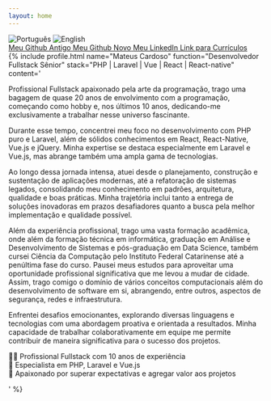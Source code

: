 ```yaml
---
layout: home
---
```


<div class="language-buttons">
  <img src="{{ '/assets/images/Flag_of_Brazil.svg' | relative_url }}" alt="Português" onclick="showPortuguese()">
  <img src="{{ '/assets/images/Flag_of_the_United_States.svg' | relative_url }}" alt="English" onclick="showEnglish()">
</div>

<div id="portuguese" class="language-content">

  <section class="section is-white has-text-centered">
    <div class="container">
      <div class="buttons is-centered">
        <a href="https://github.com/Mate38" class="button is-primary" target="_blank">
          <span class="icon"><i class="fab fa-github"></i></span>
          <span>Meu Github Antigo</span>
        </a>
        <a href="https://github.com/matecardoso" class="button is-secondary" target="_blank">
          <span class="icon"><i class="fab fa-github"></i></span>
          <span>Meu Github Novo</span>
        </a>
        <a href="https://www.linkedin.com/in/matecardoso/" class="button is-info" target="_blank">
          <span class="icon"><i class="fab fa-linkedin"></i></span>
          <span>Meu LinkedIn</span>
        </a>
        <a href="https://drive.google.com/drive/folders/14OL-ox9tiJ7q3jynN2_aswSQuf4FTPOT?usp=sharing" class="button is-success" target="_blank">
          <span class="icon"><i class="fas fa-file-alt"></i></span>
          <span>Link para Currículos</span>
        </a>
      </div>
    </div>
  </section>

  <section class="section is-primary has-text-centered">
    <div class="container">
      {% include profile.html 
        name="Mateus Cardoso" 
        function="Desenvolvedor Fullstack Sênior" 
        stack="PHP | Laravel | Vue | React | React-native" 
        content='
          <p>Profissional Fullstack apaixonado pela arte da programação, trago uma bagagem de quase 20 anos de envolvimento com a programação, começando como hobby e, nos últimos 10 anos, dedicando-me exclusivamente a trabalhar nesse universo fascinante.</p>
          <p>Durante esse tempo, concentrei meu foco no desenvolvimento com PHP puro e Laravel, além de sólidos conhecimentos em React, React-Native, Vue.js e jQuery. Minha expertise se destaca especialmente em Laravel e Vue.js, mas abrange também uma ampla gama de tecnologias.</p>
          <p>Ao longo dessa jornada intensa, atuei desde o planejamento, construção e sustentação de aplicações modernas, até a refatoração de sistemas legados, consolidando meu conhecimento em padrões, arquitetura, qualidade e boas práticas. Minha trajetória inclui tanto a entrega de soluções inovadoras em prazos desafiadores quanto a busca pela melhor implementação e qualidade possível.</p>
          <p>Além da experiência profissional, trago uma vasta formação acadêmica, onde além da formação técnica em informática, graduação em Análise e Desenvolvimento de Sistemas e pós-graduação em Data Science, também cursei Ciência da Computação pelo Instituto Federal Catarinense até a penúltima fase do curso. Pausei meus estudos para aproveitar uma oportunidade profissional significativa que me levou a mudar de cidade. Assim, trago comigo o domínio de vários conceitos computacionais além do desenvolvimento de software em si, abrangendo, entre outros, aspectos de segurança, redes e infraestrutura.</p>
          <p>Enfrentei desafios emocionantes, explorando diversas linguagens e tecnologias com uma abordagem proativa e orientada a resultados. Minha capacidade de trabalhar colaborativamente em equipe me permite contribuir de maneira significativa para o sucesso dos projetos.</p>
          <p>👨‍💻 Profissional Fullstack com 10 anos de experiência<br> 🌟 Especialista em PHP, Laravel e Vue.js<br> 🚀 Apaixonado por superar expectativas e agregar valor aos projetos</p>
        ' 
      %}
    </div>
  </section>
</div>

<div id="english" class="language-content" style="display:none;">
  <section class="section is-white has-text-centered">
    <div class="container">
      <div class="buttons is-centered">
        <a href="https://github.com/Mate38" class="button is-primary" target="_blank">
          <span class="icon"><i class="fab fa-github"></i></span>
          <span>My Old Github</span>
        </a>
        <a href="https://github.com/matecardoso" class="button is-secondary" target="_blank">
          <span class="icon"><i class="fab fa-github"></i></span>
          <span>My New Github</span>
        </a>
        <a href="https://www.linkedin.com/in/matecardoso/" class="button is-info" target="_blank">
          <span class="icon"><i class="fab fa-linkedin"></i></span>
          <span>My LinkedIn</span>
        </a>
        <a href="https://drive.google.com/drive/folders/14OL-ox9tiJ7q3jynN2_aswSQuf4FTPOT?usp=sharing" class="button is-success" target="_blank">
          <span class="icon"><i class="fas fa-file-alt"></i></span>
          <span>Link to Resumes</span>
        </a>
      </div>
    </div>
  </section>

  <section class="section is-primary has-text-centered">
    <div class="container">
      {% include profile.html 
        name="Mateus Cardoso" 
        function="Senior Fullstack Developer" 
        stack="PHP | Laravel | Vue | React | React-native" 
        content='
          <p>Fullstack professional passionate about the art of programming, with nearly 20 years of involvement in the field, starting as a hobby and exclusively working in this fascinating universe for the past 10 years.</p>
          <p>During this time, I focused on development with pure PHP and Laravel, along with solid knowledge in React, React-Native, Vue.js, and jQuery. My expertise particularly stands out in Laravel and Vue.js, but it also spans a wide range of technologies.</p>
          <p>Throughout this intense journey, I have worked on planning, building, and maintaining modern applications, as well as refactoring legacy systems, consolidating my knowledge in patterns, architecture, quality, and best practices. My experience includes delivering innovative solutions under challenging deadlines and striving for the best implementation and quality possible.</p>
          <p>In addition to my professional experience, I have extensive academic training, including technical education in IT, a degree in Systems Analysis and Development, and a postgraduate degree in Data Science. I also studied Computer Science until the second-to-last semester, pausing my studies to seize a significant professional opportunity that required me to move to a different city. This academic background gives me mastery of various computational concepts beyond software development, encompassing aspects of security, networks, and infrastructure.</p>
          <p>I have faced exciting challenges, exploring various languages and technologies with a proactive and results-oriented approach. My ability to work collaboratively in a team allows me to contribute significantly to the success of projects.</p>
          <p>👨‍💻 Fullstack professional with 10 years of experience<br> 🌟 Specialist in PHP, Laravel, and Vue.js<br> 🚀 Passionate about exceeding expectations and adding value to projects</p>
        ' 
      %}
    </div>
  </section>
</div>

<script>
  function showPortuguese() {
    document.getElementById('portuguese').style.display = 'block';
    document.getElementById('english').style.display = 'none';
  }

  function showEnglish() {
    document.getElementById('portuguese').style.display = 'none';
    document.getElementById('english').style.display = 'block';
  }
</script>
